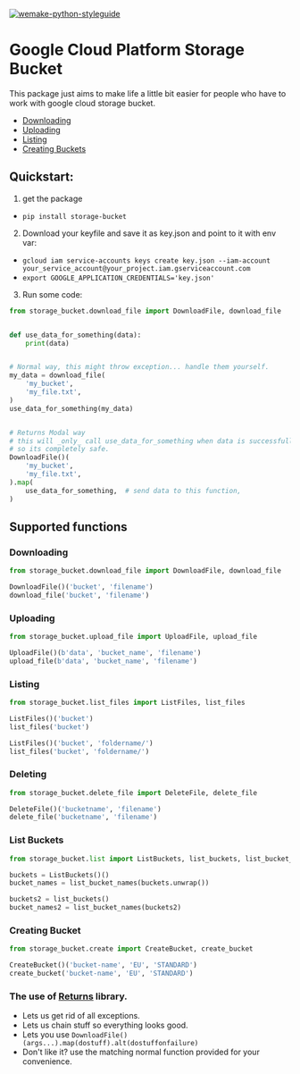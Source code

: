 [![wemake-python-styleguide](https://img.shields.io/badge/style-wemake-000000.svg)](https://github.com/wemake-services/wemake-python-styleguide)

# Google Cloud Platform Storage Bucket

This package just aims to make life a little bit easier for people who have to work with google cloud storage bucket.

* [Downloading](#downloading)
* [Uploading](#uploading)
* [Listing](#listing)
* [Creating Buckets](#creating-buckets)


## Quickstart:

1. get the package
  * `pip install storage-bucket`
2. Download your keyfile and save it as key.json and point to it with env var:
  * `gcloud iam service-accounts keys create key.json --iam-account your_service_account@your_project.iam.gserviceaccount.com`
  * `export GOOGLE_APPLICATION_CREDENTIALS='key.json'`
3. Run some code:


```python
from storage_bucket.download_file import DownloadFile, download_file


def use_data_for_something(data):
    print(data)


# Normal way, this might throw exception... handle them yourself.
my_data = download_file(
    'my_bucket',
    'my_file.txt',
)
use_data_for_something(my_data)


# Returns Modal way
# this will _only_ call use_data_for_something when data is successfully downloaded.
# so its completely safe.
DownloadFile()(
    'my_bucket',
    'my_file.txt',
).map(
    use_data_for_something,  # send data to this function,
)

```

## Supported functions

### Downloading

```python
from storage_bucket.download_file import DownloadFile, download_file

DownloadFile()('bucket', 'filename')
download_file('bucket', 'filename')
```

### Uploading
```python
from storage_bucket.upload_file import UploadFile, upload_file

UploadFile()(b'data', 'bucket_name', 'filename')
upload_file(b'data', 'bucket_name', 'filename')
```

### Listing
```python
from storage_bucket.list_files import ListFiles, list_files

ListFiles()('bucket')
list_files('bucket')

ListFiles()('bucket', 'foldername/')
list_files('bucket', 'foldername/')
```

### Deleting
```python
from storage_bucket.delete_file import DeleteFile, delete_file

DeleteFile()('bucketname', 'filename')
delete_file('bucketname', 'filename')
```

### List Buckets
```python
from storage_bucket.list import ListBuckets, list_buckets, list_bucket_names

buckets = ListBuckets()()
bucket_names = list_bucket_names(buckets.unwrap())

buckets2 = list_buckets()
bucket_names2 = list_bucket_names(buckets2)
```

### Creating Bucket
```python
from storage_bucket.create import CreateBucket, create_bucket

CreateBucket()('bucket-name', 'EU', 'STANDARD')
create_bucket('bucket-name', 'EU', 'STANDARD')

```

### The use of [Returns](https://github.com/dry-python/returns) library.
  * Lets us get rid of all exceptions.
  * Lets us chain stuff so everything looks good.
  * Lets you use `DownloadFile()(args...).map(dostuff).alt(dostuffonfailure)`
  * Don't like it? use the matching normal function provided for your convenience.
